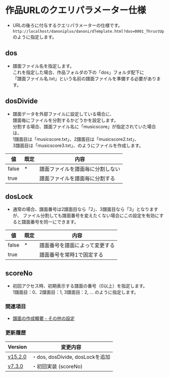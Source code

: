 # 作品URLのクエリパラメーター仕様
- URLの後ろに付与するクエリパラメーターの仕様です。
`http://localhost/danoniplus/danoni/dTemplate.html?dos=0001_ThrustUp` のように指定します。

## dos
- 譜面ファイル名を指定します。  
これを指定した場合、作品フォルダの下の「dos」フォルダ配下に  
「譜面ファイル名.txt」という名前の譜面ファイルを準備する必要があります。

## dosDivide
- 譜面データを外部ファイルに設定している場合に、  
譜面毎にファイルを分割するかどうかを設定します。  
分割する場合、譜面ファイル名に「musicscore」が指定されていた場合は、  
1譜面目は「musicscore.txt」、2譜面目は「musicscore2.txt」、  
3譜面目は「musicscore3.txt」、のようにファイルを作成します。

|値|既定|内容|
|----|----|----|
|false|*|譜面ファイルを譜面毎に分割しない|
|true||譜面ファイルを譜面毎に分割する|

## dosLock
- 通常の場合、譜面番号は2譜面目なら「2」、3譜面目なら「3」となりますが、 
ファイル分割しても譜面番号を変えたくない場合にこの設定を有効にすると譜面番号を同一にできます。

|値|既定|内容|
|----|----|----|
|false|*|譜面番号を譜面によって変更する|
|true||譜面番号を常時1で固定する|

## scoreNo
- 初回アクセス時、初期表示する譜面の番号（0以上）を指定します。  
1譜面目：0、2譜面目：1, 3譜面目：2, ... のように指定します。

### 関連項目
- [譜面の作成概要 - その他の設定](HowtoMake#参考その他の設定)

### 更新履歴

|Version|変更内容|
|----|----|
|[v15.2.0](https://github.com/cwtickle/danoniplus/releases/tag/v15.2.0)|・dos, dosDivide, dosLockを追加|
|[v7.3.0](https://github.com/cwtickle/danoniplus/releases/tag/v7.3.0)|・初回実装 (scoreNo)|